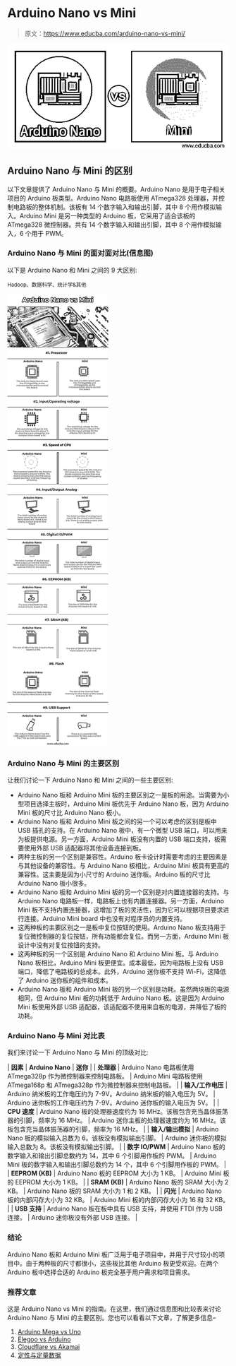# Arduino Nano vs Mini

> 原文：<https://www.educba.com/arduino-nano-vs-mini/>

![Arduino Nano vs Mini](img/338d2e95072b984b603c1dfde375e3f1.png)



## Arduino Nano 与 Mini 的区别

以下文章提供了 Arduino Nano 与 Mini 的概要。Arduino Nano 是用于电子相关项目的 Arduino 板类型。Arduino Nano 电路板使用 ATmega328 处理器，并控制电路板的整体机制。该板有 14 个数字输入和输出引脚，其中 8 个用作模拟输入。Arduino Mini 是另一种类型的 Arduino 板，它采用了适合该板的 ATmega328 微控制器。共有 14 个数字输入和输出引脚，其中 8 个用作模拟输入，6 个用于 PWM。

### Arduino Nano 与 Mini 的面对面对比(信息图)

以下是 Arduino Nano 和 Mini 之间的 9 大区别:

<small>Hadoop、数据科学、统计学&其他</small>

![Arduino-Nano-vs-Mini-info](img/40c509f2262f80eafa6cf9081ee92498.png)



### Arduino Nano 与 Mini 的主要区别

让我们讨论一下 Arduino Nano 和 Mini 之间的一些主要区别:

*   Arduino Nano 板和 Arduino Mini 板的主要区别之一是板的用途。当需要为小型项目选择主板时，Arduino Mini 板优先于 Arduino Nano 板，因为 Arduino Mini 板的尺寸比 Arduino Nano 板小。
*   Arduino Nano 板和 Arduino Mini 板之间的另一个可以考虑的区别是板中 USB 插孔的支持。在 Arduino Nano 板中，有一个微型 USB 端口，可以用来为板提供电源。另一方面，Arduino Mini 板没有内置的 USB 端口支持，板需要使用外部 USB 适配器将其他设备连接到板。
*   两种主板的另一个区别是兼容性。Arduino 板卡设计时需要考虑的主要因素是与其他设备的兼容性。与 Arduino Nano 板相比，Arduino Mini 板具有更高的兼容性。这主要是因为小尺寸的 Arduino 迷你板。Arduino 板的尺寸比 Arduino Nano 板小很多。
*   Arduino Nano 板和 Arduino Mini 板的另一个区别是对内置连接器的支持。与 Arduino Nano 电路板一样，电路板上也有内置连接器。另一方面，Arduino Mini 板不支持内置连接器，这增加了板的灵活性，因为它可以根据项目要求进行连接。Arduino Mini board 中也没有对程序员的内置支持。
*   这两种板的主要区别之一是板中复位按钮的使用。Arduino Nano 板支持用于复位微控制器的复位按钮，所有功能都会复位。而另一方面，Arduino Mini 板设计中没有对复位按钮的支持。
*   这两种板的另一个区别是 Arduino Nano 和 Arduino Mini 板。与 Arduino Nano 板相比，Arduino Mini 板更便宜。成本最低，因为电路板上没有 USB 端口，降低了电路板的总成本。此外，Arduino 迷你板不支持 Wi-Fi，这降低了 Arduino 迷你板的组件和成本。
*   Arduino Nano 板和 Arduino Mini 板的另一个区别是功耗。虽然两块板的电源相同，但 Arduino Mini 板的功耗低于 Arduino Nano 板。这是因为 Arduino Mini 板使用外部 USB 适配器，该适配器不使用来自板的电源，并降低了板的功耗。

### Arduino Nano 与 Mini 对比表

我们来讨论一下 Arduino Nano 与 Mini 的顶级对比:

| **因素** | **Arduino Nano** | **迷你** |
| **处理器** | Arduino Nano 电路板使用 ATmega328p 作为微控制器来控制电路板。 | Arduino Mini 电路板使用 ATmega168p 和 ATmega328p 作为微控制器来控制电路板。 |
| **输入/工作电压** | Arduino 纳米板的工作电压约为 7-9V。Arduino 纳米板的输入电压为 5V。 | Arduino 迷你板的工作电压约为 7-9V。Arduino 迷你板的输入电压为 5V。 |
| **CPU 速度** | Arduino Nano 板的处理器速度约为 16 MHz。该板包含充当晶体振荡器的引脚，频率为 16 MHz。 | Arduino 迷你主板的处理器速度约为 16 MHz。该板包含充当晶体振荡器的引脚，频率为 16 MHz。 |
| **输入/输出模拟** | Arduino Nano 板的模拟输入总数为 6。该板没有模拟输出引脚。 | Arduino 迷你板的模拟输入总数为 8。该板没有模拟输出引脚。 |
| **数字 IO/PWM** | Arduino Nano 板的数字输入和输出引脚总数约为 14，其中 6 个引脚用作板的 PWM。 | Arduino Mini 板的数字输入和输出引脚总数约为 14 个，其中 6 个引脚用作板的 PWM。 |
| **EEPROM (KB)** | Arduino Nano 板的 EEPROM 大小为 1 KB。 | Arduino Mini 板的 EEPROM 大小为 1 KB。 |
| **SRAM (KB)** | Arduino Nano 板的 SRAM 大小为 2 KB。 | Arduino Nano 板的 SRAM 大小为 1 和 2 KB。 |
| **闪光** | Arduino Nano 板的内部闪存大小为 32 KB。 | Arduino Mini 板的内部闪存大小为 16 和 32 KB。 |
| **USB 支持** | Arduino Nano 板在板中具有 USB 支持，并使用 FTDI 作为 USB 连接。 | Arduino 迷你板没有外部 USB 连接。 |

### 结论

Arduino Nano 板和 Arduino Mini 板广泛用于电子项目中，并用于尺寸较小的项目中。由于两种板的尺寸都很小，这些板比其他 Arduino 板更受欢迎。在两个 Arduino 板中选择合适的 Arduino 板完全基于用户需求和项目需求。

### 推荐文章

这是 Arduino Nano vs Mini 的指南。在这里，我们通过信息图和比较表来讨论 Arduino Nano 与 Mini 的主要区别。您也可以看看以下文章，了解更多信息–

1.  [Arduino Mega vs Uno](https://www.educba.com/arduino-mega-vs-uno/)
2.  [Elegoo vs Arduino](https://www.educba.com/elegoo-vs-arduino/)
3.  [Cloudflare vs Akamai](https://www.educba.com/cloudflare-vs-akamai/)
4.  [定性与定量数据](https://www.educba.com/qualitative-vs-quantitative-data/)





